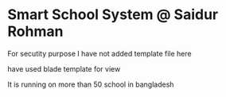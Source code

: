 <h1> Smart School System @ Saidur Rohman</h1>

<p>For secutity purpose I have not added template file here</p>

<p> have used blade template for view<p>
<p>It is running on  more than 50 school in bangladesh<p/>
